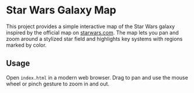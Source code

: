 # Star Wars Galaxy Map

This project provides a simple interactive map of the Star Wars galaxy inspired by the official map on [starwars.com](https://www.starwars.com/star-wars-galaxy-map). The map lets you pan and zoom around a stylized star field and highlights key systems with regions marked by color.

## Usage

Open `index.html` in a modern web browser. Drag to pan and use the mouse wheel or pinch gesture to zoom in and out.
